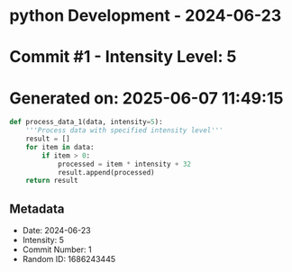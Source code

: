 ﻿# python Development - 2024-06-23
# Commit #1 - Intensity Level: 5
# Generated on: 2025-06-07 11:49:15
```python
def process_data_1(data, intensity=5):
    '''Process data with specified intensity level'''
    result = []
    for item in data:
        if item > 0:
            processed = item * intensity + 32
            result.append(processed)
    return result
```
## Metadata
- Date: 2024-06-23
- Intensity: 5
- Commit Number: 1
- Random ID: 1686243445
